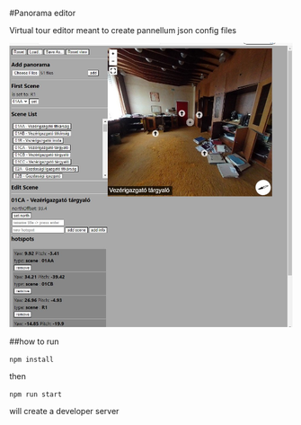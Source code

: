 #Panorama editor

Virtual tour editor meant to create pannellum json config files

![screenshot](Screenshot2.jpg)

##how to run

`npm install`

then

`npm run start`

will create a developer server
